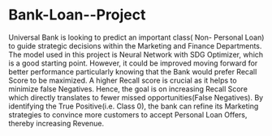 # Bank-Loan--Project
Universal Bank is looking to predict an important class( Non- Personal Loan) to guide strategic decisions within the Marketing and Finance Departments. The model used in this project is Neural Network with SDG Optimizer, which is a good starting point. However, it could be improved moving forward for better performance particularly knowing that the Bank would prefer Recall Score to be maximized. 
A higher Recall score is crucial as it helps to minimize false Negatives. 
Hence, the goal is on increasing Recall Score which directly translates to fewer missed opportunities(False Negatives). By identifying the True Positive(i.e. Class 0), the bank can refine its Marketing strategies to convince more customers to accept Personal Loan Offers, thereby increasing Revenue.
